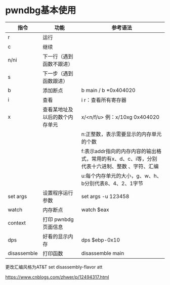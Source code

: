# pwndbg基本使用

| 指令 | 功能                           | 参考语法                                                     |
| ---- | ------------------------------ | ------------------------------------------------------------ |
| r    | 运行                           |                                                              |
| c    | 继续                           |                                                              |
| n/ni | 下一行（遇到函数不跟进）       |                                                              |
| s    | 下一步（遇到函数跟进）         |                                                              |
| b    | 添加断点                       | b main   /  b *0x404020                                      |
| i    | 查看                           | i r：查看所有寄存器                                          |
| x    | 查看某地址及以后的数个内存单元 | x/<n/f/u> <addr>例：x/10xg 0x404020                          |
|      |                                | n:正整数，表示需要显示的内存单元的个数                       |
|      |                                | f:表示addr指向的内存内容的输出格式，常用的有x、d、c、i等，分别代表十六进制、整数 、字符、汇编 |
|      |                                | u:每个内存单元的大小，g、w、h、b分别代表8、4、2、1字节       |
| set args     | 设置程序运行参数                               | set args -u 123458                                                             |
| watch     | 内存断点                               | watch $eax                                                             |
| context     | 打印 pwnbdg 页面信息                               |                                                              |
|dps|好看的显示内存|dps $ebp-0x10|
|disassemble|打印函数|disassemble main|


更改汇编风格为AT&T
set disassembly-flavor att

https://www.cnblogs.com/zhwer/p/12494317.html